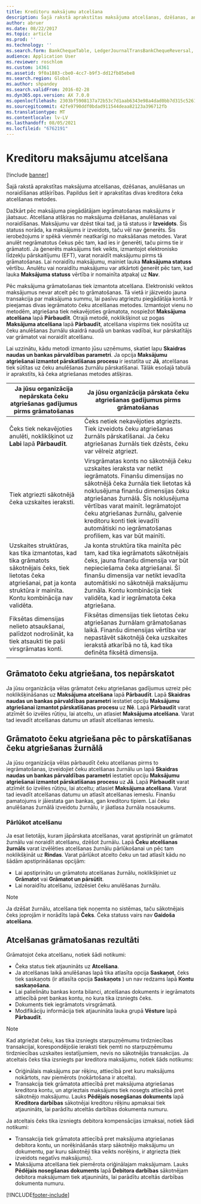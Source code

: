```yaml
---
title: Kreditoru maksājumu atcelšana
description: Šajā rakstā aprakstītas maksājuma atcelšanas, dzēšanas, anulēšanas un noraidīšanas atšķirības. Papildus šeit ir aprakstītas divas kreditora čeka atcelšanas metodes.
author: abruer
ms.date: 08/22/2017
ms.topic: article
ms.prod: ''
ms.technology: ''
ms.search.form: BankChequeTable, LedgerJournalTransBankChequeReversal, LedgerJournalTransVendPaym
audience: Application User
ms.reviewer: roschlom
ms.custom: 14361
ms.assetid: 9f0a1883-cbe0-4cc7-b9f3-dd12fb85ebe8
ms.search.region: Global
ms.author: shpandey
ms.search.validFrom: 2016-02-28
ms.dyn365.ops.version: AX 7.0.0
ms.openlocfilehash: 2303bf5908137a72b53c7d1aab6343e98a4dad0bb7d315c52611f1356e46c5df
ms.sourcegitcommit: 42fe9790ddf0bdad911544deaa82123a396712fb
ms.translationtype: MT
ms.contentlocale: lv-LV
ms.lasthandoff: 08/05/2021
ms.locfileid: "6762191"
---
```

# <a name="reverse-a-vendor-payment"></a>Kreditoru maksājumu atcelšana

[!include [banner](../includes/banner.md)]

Šajā rakstā aprakstītas maksājuma atcelšanas, dzēšanas, anulēšanas un noraidīšanas atšķirības. Papildus šeit ir aprakstītas divas kreditora čeka atcelšanas metodes. 

Dažkārt pēc maksājuma piegādātājam iegrāmatošanas maksājums ir jāatsauc. Atcelšana atšķiras no maksājuma dzēšanas, anulēšanas vai noraidīšanas. Maksājumu var dzēst tikai tad, ja tā statuss ir **Izveidots**. Šis statuss norāda, ka maksājums ir izveidots, taču vēl nav ģenerēts. Šis ierobežojums ir spēkā vienmēr neatkarīgi no maksāšanas metodes. Varat anulēt negrāmatotus čekus pēc tam, kad ies ir ģenerēti, taču pirms tie ir grāmatoti. Ja ģenerēts maksājums tiek veikts, izmantojot elektronisko līdzekļu pārskaitījumu (EFT), varat noraidīt maksājumu pirms tā grāmatošanas. Lai noraidītu maksājumu, mainiet lauka **Maksājuma statuss** vērtību. Anulētu vai noraidītu maksājumu var atkārtoti ģenerēt pēc tam, kad lauka **Maksājuma statuss** vērtība ir nomainīta atpakaļ uz **Nav**. 

Pēc maksājuma grāmatošanas tiek izmantota atcelšana. Elektroniski veiktos maksājumus nevar atcelt pēc to grāmatošanas. Tā vietā ir jāizveido jauna transakcija par maksājuma summu, lai pasīvu atgrieztu piegādātāja kontā. Ir pieejamas divas iegrāmatoto čeku atcelšanas metodes. Izmantojot vienu no metodēm, atgriešana tiek nekavējoties grāmatota, nospiežot **Maksājuma atcelšana** lapā **Pārbaudīt**. Otrajā metodē, noklikšķinot uz pogas **Maksājuma atcelšana** lapā **Pārbaudīt**, atcelšana vispirms tiek nosūtīta uz čeku anulēšanas žurnālu skaidrā naudā un bankas vadībai, kur pārskatītājs var grāmatot vai noraidīt atcelšanu. 

Lai uzzinātu, kādu metodi izmanto jūsu uzņēmums, skatiet lapu **Skaidras naudas un bankas pārvaldības parametri**. Ja opcija **Maksājumu atgriešanai izmantot pārskatīšanas procesu** ir iestatīta uz **Jā**, atcelšanas tiek sūtītas uz čeku anulēšanas žurnālu pārskatīšanai. Tālāk esošajā tabulā ir aprakstīts, kā čeka atgriešanas metodes atšķiras.

| Ja jūsu organizācija nepārskata čeku atgriešanas gadījumus pirms grāmatošanas                                                                                                                                  | Ja jūsu organizācija pārskata čeku atgriešanas gadījumus pirms grāmatošanas                                                                                                                                                                                                                                                                                                                                                                     |
|-----------------------------------------------------------------------------------------------------------------------------------------------------------------------------------------------------|---------------------------------------------------------------------------------------------------------------------------------------------------------------------------------------------------------------------------------------------------------------------------------------------------------------------------------------------------------------------------------------------------------------------------------|
| Čeks tiek nekavējoties anulēti, noklikšķinot uz **Labi** lapā **Pārbaudīt**.                                                                                                                      | Čeks netiek nekavējoties atgriezts. Tiek izveidots čeku atgriešanas žurnāls pārskatīšanai. Ja čeku atgriešanas žurnāls tiek dzēsts, čeku var vēlreiz atgriezt.                                                                                                                                                                                                                                                                |
| Tiek atgriezti sākotnējā čeka uzskaites ieraksti.                                                                                                                                         | Virsgrāmatas konts no sākotnējā čeku uzskaites ieraksta var netikt iegrāmatots. Finanšu dimensijas no sākotnējā čeka žurnāla tiek lietotas kā noklusējuma finanšu dimensijas čeku atgriešanas žurnālā. Šīs noklusējuma vērtības varat mainīt. Iegrāmatojot čeku atgriešanas žurnālu, galvenie kreditoru konti tiek ievadīti automātiski no iegrāmatošanas profiliem, kas var būt mainīti. |
| Uzskaites struktūras, kas tika izmantotas, kad tika grāmatots sākotnējais čeks, tiek lietotas čeka atgriešanai, pat ja konta struktūra ir mainīta. Kontu kombinācija nav validēta. | Ja konta struktūra tika mainīta pēc tam, kad tika iegrāmatots sākotnējais čeks, jauna finanšu dimensija var būt nepieciešama čeka atgriešanai. Šī finanšu dimensija var netikt ievadīta automātiski no sākotnējā maksājumu žurnāla. Kontu kombinācija tiek validēta, kad ir iegrāmatota čeka atgriešana.                                                                                                        |
| Fiksētas dimensijas nelieto atsaukšanai, palīdzot nodrošināt, ka tiek atsaukti tie paši virsgrāmatas konti.                                                                                      | Fiksētas dimensijas tiek lietotas čeku atgriešanas žurnālam grāmatošanas laikā. Finanšu dimensijas vērtība var nepastāvēt sākotnējā čeka uzskaites ierakstā atkarībā no tā, kad tika definēta fiksētā dimensija.                                                                                                                                                                                                     |

## <a name="reverse-posted-checks-without-reviewing-them"></a>Grāmatoto čeku atgriešana, tos nepārskatot
Ja jūsu organizācija vēlas grāmatot čeku atgriešanas gadījumus uzreiz pēc noklikšķināšanas uz **Maksājuma atcelšana** lapā **Pārbaudīt**. Lapā **Skaidras naudas un bankas pārvaldības parametri** iestatiet opciju **Maksājumu atgriešanai izmantot pārskatīšanas procesu** uz **Nē**. Lapā **Pārbaudīt** varat atzīmēt šo izvēles rūtiņu, lai atceltu, un atlasiet **Maksājuma atcelšana**. Varat tad ievadīt atcelšanas datumu un atlasīt atcelšanas iemeslu.

## <a name="reverse-posted-checks-after-they-are-reviewed-in-the-check-reversal-journal"></a>Grāmatoto čeku atgriešana pēc to pārskatīšanas čeku atgriešanas žurnālā
Ja jūsu organizācija vēlas pārbaudīt čeku atcelšanas pirms to iegrāmatošanas, izveidojiet čeku atcelšanas žurnālu un lapā **Skaidras naudas un bankas pārvaldības parametri** iestatiet opciju **Maksājumu atgriešanai izmantot pārskatīšanas procesu** uz **Jā**. Lapā **Pārbaudīt** varat atzīmēt šo izvēles rūtiņu, lai atceltu; atlasiet **Maksājuma atcelšana**. Varat tad ievadīt atcelšanas datumu un atlasīt atcelšanas iemeslu. Finanšu pamatojums ir jāiestata gan bankas, gan kreditoru tipiem. Lai čeku anulēšanas žurnālā izveidotu žurnālu, ir jāatlasa žurnāla nosaukums.

### <a name="review-a-reversal"></a>Pārlūkot atcelšanu

Ja esat lietotājs, kuram jāpārskata atcelšanas, varat apstiprināt un grāmatot žurnālu vai noraidīt atcelšanu, dzēšot žurnālu. Lapā **Čeku atcelšanas žurnāls** varat izvēlēties atcelšanas žurnālu pārlūkošanai un pēc tam noklikšķināt uz **Rindas**. Varat pārlūkot atcelto čeku un tad atlasīt kādu no šādām apstiprināšanas opcijām:

-   Lai apstiprinātu un grāmatotu atcelšanas žurnālu, noklikšķiniet uz **Grāmatot** vai **Grāmatot un pārsūtīt**.
-   Lai noraidītu atcelšanu, izdzēsiet čeku anulēšanas žurnālu.

> [!NOTE]
> Ja dzēšat žurnālu, atcelšana tiek noņemta no sistēmas, taču sākotnējais čeks joprojām ir norādīts lapā **Čeks**. Čeka statuss vairs nav **Gaidoša atcelšana**.

## <a name="results-of-posting-a-reversal"></a>Atcelšanas grāmatošanas rezultāti
Grāmatojot čeka atcelšanu, notiek šādi notikumi:

-   Čeka status tiek atjaunināts uz **Atcelšana**.
-   Ja atcelšanas laikā anulēšanas lapā tika atlasīta opcija **Saskaņot**, čeks tiek saskaņots (ir atlasīta opcija **Saskaņots** ) un nav redzams lapā **Kontu saskaņošana**.
-   Lai palielinātu bankas konta bilanci, atcelšanas dokuments ir iegrāmatots attiecībā pret bankas kontu, no kura tika izsniegts čeks.
-   Dokuments tiek iegrāmatots virsgrāmatā.
-   Modifikāciju informācija tiek atjaunināta lauka grupā **Vēsture** lapā **Pārbaudīt**.

> [!NOTE] 
> Kad atgriežat čeku, kas tika izsniegts starpuzņēmumu tirdzniecības transakcijai, korespondējošie ieraksti tiek ņemti no starpuzņēmumu tirdzniecības uzskaites iestatījumiem, nevis no sākotnējās transakcijas. Ja atceltais čeks tika izsniegts par kreditora maksājumu, notiek šāds notikums:

-   Oriģinālais maksājums par rēķinu, attiecībā pret kuru maksājums nokārtots, nav piemērots (nokārtošana ir atcelta).
-   Transakcija tiek grāmatota attiecībā pret maksājuma atgriešanas kreditora kontu, un atgrieztais maksājums tiek nosegts attiecībā pret sākotnējo maksājumu. Lauks **Pēdējais nosegšanas dokuments** lapā **Kreditora darbības** sākotnējai kreditoru rēķinu apmaksai tiek atjaunināts, lai parādītu atceltās darbības dokumenta numuru.

Ja atceltais čeks tika izsniegts debitora kompensācijas izmaksai, notiek šādi notikumi:

-   Transakcija tiek grāmatota attiecībā pret maksājuma atgriešanas debitora kontu, un norēķināšanās starp sākotnējo maksājumu un dokumentu, par kuru sākotnēji tika veikts norēķins, ir atgriezta (tiek izveidots negatīvs maksājums).
-   Maksājuma atcelšana tiek piemērota oriģinālajam maksājumam. Lauks **Pēdējais nosegšanas dokuments** lapā **Debitora darbības** sākotnējam debitora maksājumam tiek atjaunināts, lai parādītu atceltās darbības dokumenta numuru.






[!INCLUDE[footer-include](../../includes/footer-banner.md)]